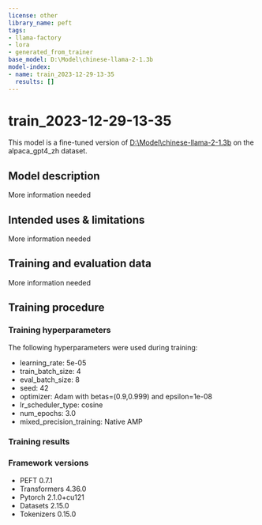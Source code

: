 ```yaml
---
license: other
library_name: peft
tags:
- llama-factory
- lora
- generated_from_trainer
base_model: D:\Model\chinese-llama-2-1.3b
model-index:
- name: train_2023-12-29-13-35
  results: []
---
```


<!-- This model card has been generated automatically according to the information the Trainer had access to. You
should probably proofread and complete it, then remove this comment. -->

# train_2023-12-29-13-35

This model is a fine-tuned version of [D:\Model\chinese-llama-2-1.3b](https://huggingface.co/D:\Model\chinese-llama-2-1.3b) on the alpaca_gpt4_zh dataset.

## Model description

More information needed

## Intended uses & limitations

More information needed

## Training and evaluation data

More information needed

## Training procedure

### Training hyperparameters

The following hyperparameters were used during training:
- learning_rate: 5e-05
- train_batch_size: 4
- eval_batch_size: 8
- seed: 42
- optimizer: Adam with betas=(0.9,0.999) and epsilon=1e-08
- lr_scheduler_type: cosine
- num_epochs: 3.0
- mixed_precision_training: Native AMP

### Training results



### Framework versions

- PEFT 0.7.1
- Transformers 4.36.0
- Pytorch 2.1.0+cu121
- Datasets 2.15.0
- Tokenizers 0.15.0